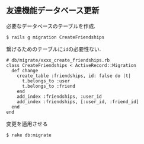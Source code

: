 ## 友達機能データベース更新

必要なデータベースのテーブルを作成.

```
$ rails g migration CreateFriendships
```

繋げるためのテーブルに`id`の必要性ない.


```
# db/migrate/xxxx_create_friendships.rb
class CreateFriendships < ActiveRecord::Migration
  def change
    create_table :friendships, id: false do |t|
      t.belongs_to :user
      t.belongs_to :friend
    end
    add_index :friendships, :user_id
    add_index :friendships, [:user_id, :friend_id]
  end
end
```

変更を適用させる


```
$ rake db:migrate
```

